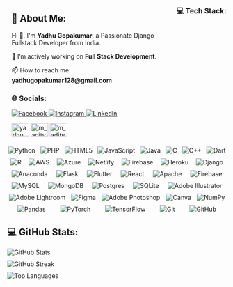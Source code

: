 <div style="display: flex; flex-wrap: wrap; justify-content: space-between;">


  <div style="flex: 1 1 60%; padding: 10px;">
    <h2>💫 About Me:</h2>
    <p>Hi 👋, I'm <strong>Yadhu Gopakumar</strong>, a Passionate Django Fullstack Developer from India.</p>
    <p>🔭 I’m actively working on <strong>Full Stack Development</strong>.</p>
    <p>📫 How to reach me: <strong>yadhugopakumar128@gmail.com</strong></p>

<h3>🌐 Socials:</h3>
    <p>
      <a href="https://www.facebook.com/yadhu.gopakumar.9/">
        <img src="https://img.shields.io/badge/Facebook-%231877F2.svg?logo=Facebook&logoColor=white" alt="Facebook">
      </a>
      <a href="https://instagram.com/yadh_u____">
        <img src="https://img.shields.io/badge/Instagram-%23E4405F.svg?logo=Instagram&logoColor=white" alt="Instagram">
      </a>
      <a href="https://www.linkedin.com/in/yadhu-gopakumar-40a97520a/">
        <img src="https://img.shields.io/badge/LinkedIn-%230077B5.svg?logo=linkedin&logoColor=white" alt="LinkedIn">
      </a>
    </p>
   
<p>
<a href="https://www.facebook.com/yadhu.gopakumar.9/" target="blank"><img align="center" src="https://raw.githubusercontent.com/rahuldkjain/github-profile-readme-generator/master/src/images/icons/Social/facebook-in-alt.svg" alt="yadhu gopakumar" height="30" width="40" /></a>
<a href="https://instagram.com/devopsshack" target="blank"><img align="center" src="https://raw.githubusercontent.com/rahuldkjain/github-profile-readme-generator/master/src/images/icons/Social/instagram.svg" alt="m_aditya_jaiswal" height="30" width="40" /></a>
<a href="https://www.youtube.com/channel/UC1XLb_DoX2eNWGKjkh2epwA" target="blank"><img align="center" src="https://raw.githubusercontent.com/rahuldkjain/github-profile-readme-generator/master/src/images/icons/Social/youtube.svg" alt="m_aditya_jaiswal" height="30" width="40" /></a>
  
</p>
  </div>

<h3>💻 Tech Stack:</h3>
<div style="display: flex; flex-wrap: wrap; justify-content: space-evenly; gap: 10px;">

  <img src="https://img.shields.io/badge/python-3670A0?style=flat&logo=python&logoColor=ffdd54" alt="Python">
  <img src="https://img.shields.io/badge/php-%23777BB4.svg?style=flat&logo=php&logoColor=white" alt="PHP">
  <img src="https://img.shields.io/badge/html5-%23E34F26.svg?style=flat&logo=html5&logoColor=white" alt="HTML5">
  <img src="https://img.shields.io/badge/javascript-%23323330.svg?style=flat&logo=javascript&logoColor=%23F7DF1E" alt="JavaScript">
  <img src="https://img.shields.io/badge/java-%23ED8B00.svg?style=flat&logo=openjdk&logoColor=white" alt="Java">
  <img src="https://img.shields.io/badge/c-%2300599C.svg?style=flat&logo=c&logoColor=white" alt="C">
  <img src="https://img.shields.io/badge/c++-%2300599C.svg?style=flat&logo=c%2B%2B&logoColor=white" alt="C++">
  <img src="https://img.shields.io/badge/dart-%230175C2.svg?style=flat&logo=dart&logoColor=white" alt="Dart">
  <img src="https://img.shields.io/badge/r-%23276DC3.svg?style=flat&logo=r&logoColor=white" alt="R">
  <img src="https://img.shields.io/badge/AWS-%23FF9900.svg?style=flat&logo=amazon-aws&logoColor=white" alt="AWS">
  <img src="https://img.shields.io/badge/azure-%230072C6.svg?style=flat&logo=microsoftazure&logoColor=white" alt="Azure">
  <img src="https://img.shields.io/badge/netlify-%23000000.svg?style=flat&logo=netlify&logoColor=#00C7B7" alt="Netlify">
  <img src="https://img.shields.io/badge/firebase-%23039BE5.svg?style=flat&logo=firebase" alt="Firebase">
  <img src="https://img.shields.io/badge/heroku-%23430098.svg?style=flat&logo=heroku&logoColor=white" alt="Heroku">
  <img src="https://img.shields.io/badge/django-%23092E20.svg?style=flat&logo=django&logoColor=white" alt="Django">
  <img src="https://img.shields.io/badge/Anaconda-%2344A833.svg?style=flat&logo=anaconda&logoColor=white" alt="Anaconda">
  <img src="https://img.shields.io/badge/flask-%23000.svg?style=flat&logo=flask&logoColor=white" alt="Flask">
  <img src="https://img.shields.io/badge/Flutter-%2302569B.svg?style=flat&logo=Flutter&logoColor=white" alt="Flutter">
  <img src="https://img.shields.io/badge/react-%2320232a.svg?style=flat&logo=react&logoColor=%2361DAFB" alt="React">
  <img src="https://img.shields.io/badge/apache-%23D42029.svg?style=flat&logo=apache&logoColor=white" alt="Apache">
  <img src="https://img.shields.io/badge/firebase-a08021?style=flat&logo=firebase&logoColor=ffcd34" alt="Firebase">
  <img src="https://img.shields.io/badge/mysql-4479A1.svg?style=flat&logo=mysql&logoColor=white" alt="MySQL">
  <img src="https://img.shields.io/badge/MongoDB-%234ea94b.svg?style=flat&logo=mongodb&logoColor=white" alt="MongoDB">
  <img src="https://img.shields.io/badge/postgres-%23316192.svg?style=flat&logo=postgresql&logoColor=white" alt="Postgres">
  <img src="https://img.shields.io/badge/sqlite-%2307405e.svg?style=flat&logo=sqlite&logoColor=white" alt="SQLite">
  <img src="https://img.shields.io/badge/adobe%20illustrator-%23FF9A00.svg?style=flat&logo=adobe%20illustrator&logoColor=white" alt="Adobe Illustrator">
  <img src="https://img.shields.io/badge/Adobe%20Lightroom-31A8FF.svg?style=flat&logo=Adobe%20Lightroom&logoColor=white" alt="Adobe Lightroom">
  <img src="https://img.shields.io/badge/figma-%23F24E1E.svg?style=flat&logo=figma&logoColor=white" alt="Figma">
  <img src="https://img.shields.io/badge/adobe%20photoshop-%2331A8FF.svg?style=flat&logo=adobe%20photoshop&logoColor=white" alt="Adobe Photoshop">
  <img src="https://img.shields.io/badge/Canva-%2300C4CC.svg?style=flat&logo=Canva&logoColor=white" alt="Canva">
  <img src="https://img.shields.io/badge/numpy-%23013243.svg?style=flat&logo=numpy&logoColor=white" alt="NumPy">
  <img src="https://img.shields.io/badge/pandas-%23150458.svg?style=flat&logo=pandas&logoColor=white" alt="Pandas">
  <img src="https://img.shields.io/badge/PyTorch-%23EE4C2C.svg?style=flat&logo=PyTorch&logoColor=white" alt="PyTorch">
  <img src="https://img.shields.io/badge/TensorFlow-%23FF6F00.svg?style=flat&logo=TensorFlow&logoColor=white" alt="TensorFlow">
  <img src="https://img.shields.io/badge/git-%23F05033.svg?style=flat&logo=git&logoColor=white" alt="Git">
  <img src="https://img.shields.io/badge/github-%23121011.svg?style=flat&logo=github&logoColor=white" alt="GitHub">

</div>


  

</div>



## 💻 GitHub Stats:

<div style="display: flex; flex-wrap: wrap; justify-content: center; gap: 10px;">
  <img src="https://github-readme-stats.vercel.app/api?username=Yadhu-gopakumar&theme=dark&hide_border=false&include_all_commits=true&count_private=true" alt="GitHub Stats" style="max-width: 100%; flex: 1 1 300px; height: auto;">
  <img src="https://github-readme-streak-stats.herokuapp.com/?user=Yadhu-gopakumar&theme=dark&hide_border=false" alt="GitHub Streak" style="max-width: 100%; flex: 1 1 300px; height: auto;">
  <img src="https://github-readme-stats.vercel.app/api/top-langs/?username=Yadhu-gopakumar&theme=dark&hide_border=false&include_all_commits=true&count_private=true&layout=compact" alt="Top Languages" style="max-width: 100%; flex: 1 1 300px; height: auto;">
</div>

